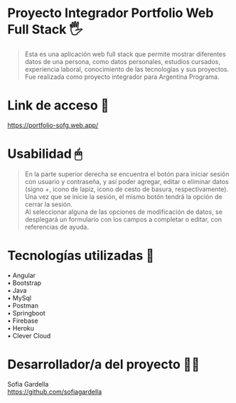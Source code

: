 # Proyecto Integrador Portfolio Web Full Stack 🖐
>Esta es una aplicación web full stack que permite mostrar diferentes datos de una persona, como datos personales, estudios cursados, experiencia laboral, conocimiento de las tecnologías
 y sus proyectos. Fue realizada como proyecto integrador para Argentina Programa.
 
 # Link de acceso 📎
 https://portfolio-sofg.web.app/
 
 # Usabilidad 🖱
 
 > En la parte superior derecha se encuentra el botón para iniciar sesión con usuario y contraseña, y así poder agregar, editar o eliminar datos (signo +, icono de lapiz, icono de cesto de basura, respectivamente).  
 Una vez que se inicie la sesión, el mismo botón tendrá la opción de cerrar la sesión.   
 Al seleccionar alguna de las opciones de modificación de datos, se desplegará
 un formulario con los campos a completar o editar, con referencias de ayuda.
 
 # Tecnologías utilizadas 🔨
 
 • Angular  
 • Bootstrap  
 • Java  
 • MySql  
 • Postman  
 • Springboot  
 • Firebase  
 • Heroku  
 • Clever Cloud
 
 # Desarrollador/a del proyecto 👩‍💻
 Sofia Gardella   
 https://github.com/sofiagardella
 
